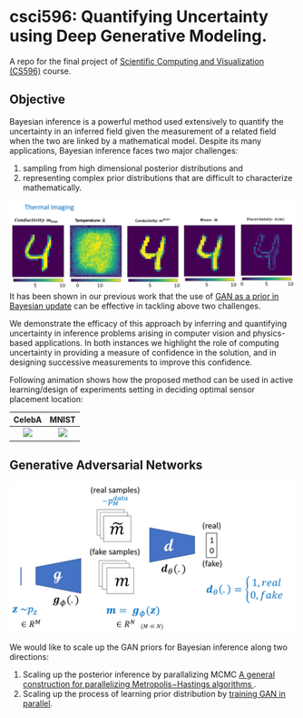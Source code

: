 # csci596: Quantifying Uncertainty using Deep Generative Modeling.
A repo for the final project of [Scientific Computing and Visualization (CS596)](http://cacs.usc.edu/education/cs596.html) course.


## Objective
Bayesian inference is a powerful method used extensively to quantify the uncertainty in an inferred field given the measurement of a related field
when the two are linked by a mathematical model. Despite its many applications, Bayesian inference faces two major 
challenges: 
1. sampling from high dimensional posterior distributions and 
2. representing complex prior distributions that are difficult to characterize mathematically. 


![](https://github.com/dhruvpatel108/csci596/blob/main/images/thermal_imaging.png)
It has been shown in our previous work that the use of [GAN as a prior in Bayesian update](https://arxiv.org/abs/2003.12597) can be effective in tackling above two challenges.

We demonstrate the efficacy of this approach by inferring and 
quantifying uncertainty in inference problems arising in computer vision and physics-based applications. 
In both instances we highlight the role of computing uncertainty in providing a measure of confidence in the solution,
and in designing successive measurements to improve this confidence. 

Following animation shows how the proposed method can be used in active learning/design of experiments setting in deciding
optimal sensor placement location:

CelebA             |  MNIST
:-------------------------:|:-------------------------:
![](https://github.com/dhruvpatel108/GANPriors/blob/master/images/celeba_oed.gif)  |  ![](https://github.com/dhruvpatel108/GANPriors/blob/master/images/mnist_oed.gif)

## Generative Adversarial Networks
![](https://github.com/dhruvpatel108/csci596/blob/main/images/gan.png)

We would like to scale up the GAN priors for Bayesian inference along two directions:
1. Scaling up the posterior inference by parallalizing MCMC [A general construction for parallelizing Metropolis−Hastings algorithms
](https://www.pnas.org/content/111/49/17408).
2. Scaling up the process of learning prior distribution by [training GAN in parallel](https://www.osti.gov/servlets/purl/1568001).
